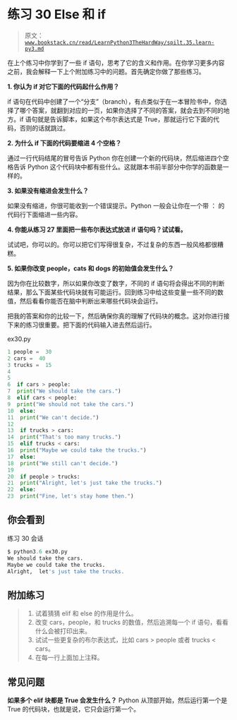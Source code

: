 # 练习 30 Else 和 if

> 原文：[`www.bookstack.cn/read/LearnPython3TheHardWay/spilt.35.learn-py3.md`](https://www.bookstack.cn/read/LearnPython3TheHardWay/spilt.35.learn-py3.md)

在上个练习中你学到了一些 if 语句，思考了它的含义和作用。在你学习更多内容之前，我会解释一下上个附加练习中的问题。首先确定你做了那些练习。

**1\. 你认为 if 对它下面的代码起什么作用？**

if 语句在代码中创建了一个“分支”（branch），有点类似于在一本冒险书中，你选择了哪个答案，就翻到对应的一页，如果你选择了不同的答案，就会去到不同的地方。if 语句就是告诉脚本，如果这个布尔表达式是 True，那就运行它下面的代码，否则的话就跳过。

**2\. 为什么 if 下面的代码要缩进 4 个空格？**

通过一行代码结尾的冒号告诉 Python 你在创建一个新的代码块，然后缩进四个空格告诉 Python 这个代码块中都有些什么。这就跟本书前半部分中你学的函数是一样的。

**3\. 如果没有缩进会发生什么？**

如果没有缩进，你很可能收到一个错误提示。Python 一般会让你在一个带 ： 的代码行下面缩进一些内容。

**4\. 你能从练习 27 里面把一些布尔表达式放进 if 语句吗？试试看。**

试试吧，你可以的。你可以把它们写得很复杂，不过复杂的东西一般风格都很糟糕。

**5\. 如果你改变 people，cats 和 dogs 的初始值会发生什么？**

因为你在比较数字，所以如果你改变了数字，不同的 if 语句将会得出不同的判断结果，那么下面某些代码块就有可能运行。回到练习中给这些变量一些不同的数值，然后看看你能否在脑中判断出来哪些代码块会运行。

把我的答案和你的比较一下，然后确保你真的理解了代码块的概念。这对你进行接下来的练习很重要。把下面的代码输入进去然后运行。

ex30.py

```py
1 people =  30
2 cars =  40
3 trucks =  15
4
5
6  if cars > people:
7  print("We should take the cars.")
8  elif cars < people:
9  print("We should not take the cars.")
10  else:
11  print("We can't decide.")
12
13  if trucks > cars:
14  print("That's too many trucks.")
15  elif trucks < cars:
16  print("Maybe we could take the trucks.")
17  else:
18  print("We still can't decide.")
19
20  if people > trucks:
21  print("Alright, let's just take the trucks.")
22  else:
23  print("Fine, let's stay home then.")
```

## 你会看到

练习 30 会话

```py
$ python3.6 ex30.py
We should take the cars.
Maybe we could take the trucks.
Alright,  let's just take the trucks.
```

## 附加练习

> 1.  试着猜猜 elif 和 else 的作用是什么。
> 2.  改变 cars，people，和 trucks 的数值，然后追溯每一个 if 语句，看看什么会被打印出来。
> 3.  试试一些更复杂的布尔表达式，比如 cars > people 或者 trucks < cars。
> 4.  在每一行上面加上注释。

## 常见问题

**如果多个 elif 块都是 True 会发生什么？** Python 从顶部开始，然后运行第一个是 True 的代码块，也就是说，它只会运行第一个。